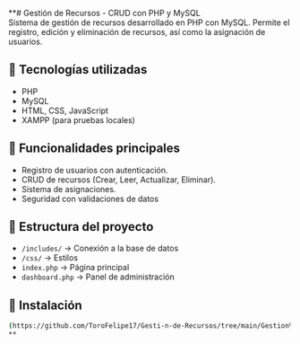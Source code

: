 **# Gestión de Recursos - CRUD con PHP y MySQL  
Sistema de gestión de recursos desarrollado en PHP con MySQL. Permite el registro, edición y eliminación de recursos, así como la asignación de usuarios.

## 🔹 Tecnologías utilizadas
- PHP
- MySQL
- HTML, CSS, JavaScript
- XAMPP (para pruebas locales)

## 📌 Funcionalidades principales
- Registro de usuarios con autenticación.
- CRUD de recursos (Crear, Leer, Actualizar, Eliminar).
- Sistema de asignaciones.
- Seguridad con validaciones de datos

## 📂 Estructura del proyecto  
- `/includes/` → Conexión a la base de datos  
- `/css/` → Estilos  
- `index.php` → Página principal  
- `dashboard.php` → Panel de administración  

## 🔧 Instalación    
   ```sh
   (https://github.com/ToroFelipe17/Gesti-n-de-Recursos/tree/main/Gestion%20Recursos)
**
